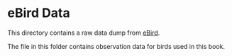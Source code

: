 eBird Data
==========

This directory contains a raw data dump from [eBird](http://ebird.org/content/ebird/).

The file in this folder contains observation data for birds used in this book.
